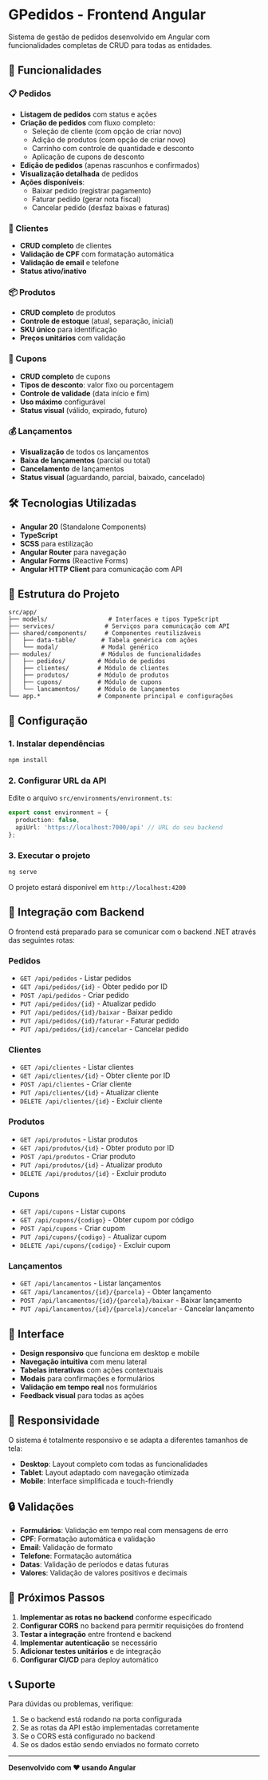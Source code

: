 # GPedidos - Frontend Angular

Sistema de gestão de pedidos desenvolvido em Angular com funcionalidades completas de CRUD para todas as entidades.

## 🚀 Funcionalidades

### 📋 Pedidos
- **Listagem de pedidos** com status e ações
- **Criação de pedidos** com fluxo completo:
  - Seleção de cliente (com opção de criar novo)
  - Adição de produtos (com opção de criar novo)
  - Carrinho com controle de quantidade e desconto
  - Aplicação de cupons de desconto
- **Edição de pedidos** (apenas rascunhos e confirmados)
- **Visualização detalhada** de pedidos
- **Ações disponíveis**:
  - Baixar pedido (registrar pagamento)
  - Faturar pedido (gerar nota fiscal)
  - Cancelar pedido (desfaz baixas e faturas)

### 👥 Clientes
- **CRUD completo** de clientes
- **Validação de CPF** com formatação automática
- **Validação de email** e telefone
- **Status ativo/inativo**

### 📦 Produtos
- **CRUD completo** de produtos
- **Controle de estoque** (atual, separação, inicial)
- **SKU único** para identificação
- **Preços unitários** com validação

### 🎫 Cupons
- **CRUD completo** de cupons
- **Tipos de desconto**: valor fixo ou porcentagem
- **Controle de validade** (data início e fim)
- **Uso máximo** configurável
- **Status visual** (válido, expirado, futuro)

### 💰 Lançamentos
- **Visualização** de todos os lançamentos
- **Baixa de lançamentos** (parcial ou total)
- **Cancelamento** de lançamentos
- **Status visual** (aguardando, parcial, baixado, cancelado)

## 🛠️ Tecnologias Utilizadas

- **Angular 20** (Standalone Components)
- **TypeScript**
- **SCSS** para estilização
- **Angular Router** para navegação
- **Angular Forms** (Reactive Forms)
- **Angular HTTP Client** para comunicação com API

## 📁 Estrutura do Projeto

```
src/app/
├── models/                 # Interfaces e tipos TypeScript
├── services/              # Serviços para comunicação com API
├── shared/components/     # Componentes reutilizáveis
│   ├── data-table/       # Tabela genérica com ações
│   └── modal/            # Modal genérico
├── modules/              # Módulos de funcionalidades
│   ├── pedidos/         # Módulo de pedidos
│   ├── clientes/        # Módulo de clientes
│   ├── produtos/        # Módulo de produtos
│   ├── cupons/          # Módulo de cupons
│   └── lancamentos/     # Módulo de lançamentos
└── app.*                # Componente principal e configurações
```

## 🔧 Configuração

### 1. Instalar dependências
```bash
npm install
```

### 2. Configurar URL da API
Edite o arquivo `src/environments/environment.ts`:
```typescript
export const environment = {
  production: false,
  apiUrl: 'https://localhost:7000/api' // URL do seu backend
};
```

### 3. Executar o projeto
```bash
ng serve
```

O projeto estará disponível em `http://localhost:4200`

## 🔗 Integração com Backend

O frontend está preparado para se comunicar com o backend .NET através das seguintes rotas:

### Pedidos
- `GET /api/pedidos` - Listar pedidos
- `GET /api/pedidos/{id}` - Obter pedido por ID
- `POST /api/pedidos` - Criar pedido
- `PUT /api/pedidos/{id}` - Atualizar pedido
- `PUT /api/pedidos/{id}/baixar` - Baixar pedido
- `PUT /api/pedidos/{id}/faturar` - Faturar pedido
- `PUT /api/pedidos/{id}/cancelar` - Cancelar pedido

### Clientes
- `GET /api/clientes` - Listar clientes
- `GET /api/clientes/{id}` - Obter cliente por ID
- `POST /api/clientes` - Criar cliente
- `PUT /api/clientes/{id}` - Atualizar cliente
- `DELETE /api/clientes/{id}` - Excluir cliente

### Produtos
- `GET /api/produtos` - Listar produtos
- `GET /api/produtos/{id}` - Obter produto por ID
- `POST /api/produtos` - Criar produto
- `PUT /api/produtos/{id}` - Atualizar produto
- `DELETE /api/produtos/{id}` - Excluir produto

### Cupons
- `GET /api/cupons` - Listar cupons
- `GET /api/cupons/{codigo}` - Obter cupom por código
- `POST /api/cupons` - Criar cupom
- `PUT /api/cupons/{codigo}` - Atualizar cupom
- `DELETE /api/cupons/{codigo}` - Excluir cupom

### Lançamentos
- `GET /api/lancamentos` - Listar lançamentos
- `GET /api/lancamentos/{id}/{parcela}` - Obter lançamento
- `POST /api/lancamentos/{id}/{parcela}/baixar` - Baixar lançamento
- `PUT /api/lancamentos/{id}/{parcela}/cancelar` - Cancelar lançamento

## 🎨 Interface

- **Design responsivo** que funciona em desktop e mobile
- **Navegação intuitiva** com menu lateral
- **Tabelas interativas** com ações contextuais
- **Modais** para confirmações e formulários
- **Validação em tempo real** nos formulários
- **Feedback visual** para todas as ações

## 📱 Responsividade

O sistema é totalmente responsivo e se adapta a diferentes tamanhos de tela:
- **Desktop**: Layout completo com todas as funcionalidades
- **Tablet**: Layout adaptado com navegação otimizada
- **Mobile**: Interface simplificada e touch-friendly

## 🔒 Validações

- **Formulários**: Validação em tempo real com mensagens de erro
- **CPF**: Formatação automática e validação
- **Email**: Validação de formato
- **Telefone**: Formatação automática
- **Datas**: Validação de períodos e datas futuras
- **Valores**: Validação de valores positivos e decimais

## 🚀 Próximos Passos

1. **Implementar as rotas no backend** conforme especificado
2. **Configurar CORS** no backend para permitir requisições do frontend
3. **Testar a integração** entre frontend e backend
4. **Implementar autenticação** se necessário
5. **Adicionar testes unitários** e de integração
6. **Configurar CI/CD** para deploy automático

## 📞 Suporte

Para dúvidas ou problemas, verifique:
1. Se o backend está rodando na porta configurada
2. Se as rotas da API estão implementadas corretamente
3. Se o CORS está configurado no backend
4. Se os dados estão sendo enviados no formato correto

---

**Desenvolvido com ❤️ usando Angular**